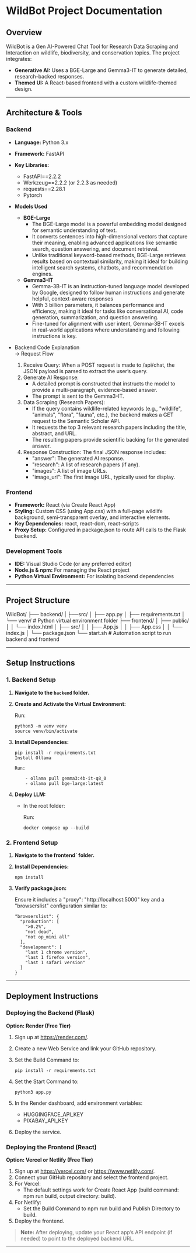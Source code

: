 # WildBot Project Documentation

## Overview

WildBot is a Gen AI-Powered Chat Tool for Research Data Scraping and Interaction on wildlife, biodiversity, and conservation topics. The project integrates:

- **Generative AI:** Uses a BGE-Large and Gemma3-IT to generate detailed, research-backed responses.
- **Themed UI:** A React-based frontend with a custom wildlife-themed design.

---

## Architecture & Tools

### Backend

- **Language:** Python 3.x
- **Framework:** FastAPI
- **Key Libraries:**
  - FastAPI==2.2.2
  - Werkzeug==2.2.2 (or 2.2.3 as needed)
  - requests==2.28.1
  - Pytorch
  
- **Models Used**
  - **BGE-Large**
    - The BGE-Large model is a powerful embedding model designed for semantic understanding of text.
    - It converts sentences into high-dimensional vectors that capture their meaning, enabling advanced applications like semantic search, question answering, and document retrieval.
    - Unlike traditional keyword-based methods, BGE-Large retrieves results based on contextual similarity, making it ideal for building intelligent search systems, chatbots, and recommendation engines.
  - **Gemma3-IT**
    - Gemma-3B-IT is an instruction-tuned language model developed by Google, designed to follow human instructions and generate helpful, context-aware responses
    - With 3 billion parameters, it balances performance and efficiency, making it ideal for tasks like conversational AI, code generation, summarization, and question answering. 
    - Fine-tuned for alignment with user intent, Gemma-3B-IT excels in real-world applications where understanding and following instructions is key.
      
- Backend Code Explanation      
  -> Request Flow
    1. Receive Query: When a POST request is made to /api/chat, the JSON payload is parsed to extract the user’s query.
    2. Generate AI Response:
        * A detailed prompt is constructed that instructs the model to provide a multi-paragraph, evidence-based answer.
        * The prompt is sent to the Gemma3-IT.
    3. Data Scraping (Research Papers):
        * If the query contains wildlife-related keywords (e.g., "wildlife", "animals", "flora", "fauna", etc.), the backend makes a GET request to the Semantic Scholar API.
        * It requests the top 3 relevant research papers including the title, abstract, and URL.
        * The resulting papers provide scientific backing for the generated answer.
    4. Response Construction: The final JSON response includes:
        * "answer": The generated AI response.
        * "research": A list of research papers (if any).
        * "images": A list of image URLs.
        * "image_url": The first image URL, typically used for display.

### Frontend
- **Framework:** React (via Create React App)
- **Styling:** Custom CSS (using App.css) with a full-page wildlife background, semi-transparent overlay, and interactive elements.
- **Key Dependencies:** react, react-dom, react-scripts
- **Proxy Setup:** Configured in package.json to route API calls to the Flask backend.

### Development Tools
- **IDE:** Visual Studio Code (or any preferred editor)
- **Node.js & npm:** For managing the React project
- **Python Virtual Environment:** For isolating backend dependencies

---

## Project Structure

WildBot/
├── backend/
|   ├──src/
│   ├── app.py
│   ├── requirements.txt
│   └── venv/           # Python virtual environment folder
├── frontend/
│   ├── public/
│   │   └── index.html
│   ├── src/
│   │   ├── App.js
│   │   ├── App.css
│   │   └── index.js
│   └── package.json
└── start.sh            # Automation script to run backend and frontend

---

## Setup Instructions

### 1. Backend Setup

1. **Navigate to the `backend` folder.**

2. **Create and Activate the Virtual Environment:**

   Run:
   
       python3 -m venv venv
       source venv/bin/activate

3. **Install Dependencies:**

       pip install -r requirements.txt
       Install Ollama

       Run:

           - ollama pull gemma3:4b-it-q8_0
           - ollama pull bge-large:latest
          

4. **Deploy LLM:**
   - In the root folder:

      Run:

         docker compose up --build


### 2. Frontend Setup

1. **Navigate to the frontend` folder.**

2. **Install Dependencies:**

       npm install

3. **Verify package.json:**

   Ensure it includes a "proxy": "http://localhost:5000" key and a "browserslist" configuration similar to:

       "browserslist": {
         "production": [
           ">0.2%",
           "not dead",
           "not op_mini all"
         ],
         "development": [
           "last 1 chrome version",
           "last 1 firefox version",
           "last 1 safari version"
         ]
       }

---

## Deployment Instructions

### Deploying the Backend (Flask)

**Option: Render (Free Tier)**
1. Sign up at https://render.com/.
2. Create a new Web Service and link your GitHub repository.
3. Set the Build Command to:
       
       pip install -r requirements.txt
4. Set the Start Command to:
       
       python3 app.py
5. In the Render dashboard, add environment variables:
   - HUGGINGFACE_API_KEY
   - PIXABAY_API_KEY
6. Deploy the service.

### Deploying the Frontend (React)

**Option: Vercel or Netlify (Free Tier)**
1. Sign up at https://vercel.com/ or https://www.netlify.com/.
2. Connect your GitHub repository and select the frontend project.
3. For Vercel:
   - The default settings work for Create React App (build command: npm run build, output directory: build).
4. For Netlify:
   - Set the Build Command to npm run build and Publish Directory to build.
5. Deploy the frontend.

> **Note:** After deploying, update your React app’s API endpoint (if needed) to point to the deployed backend URL.

---
